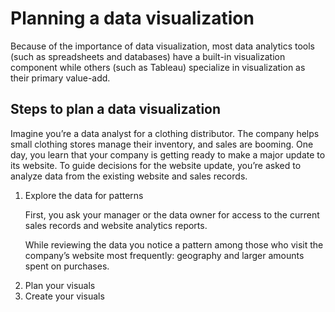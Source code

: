 <h1>Planning a data visualization</h1>

<p>Because of the importance of data visualization, most data analytics tools (such as spreadsheets and databases) have a built-in visualization component while others (such as Tableau) specialize in visualization as their primary value-add.</p>


<h2>Steps to plan a data visualization</h2>
<p> Imagine you’re a data analyst for a clothing distributor. The company helps small clothing stores manage their inventory, and sales are booming. One day, you learn that your company is getting ready to make a major update to its website. To guide decisions for the website update, you’re asked to analyze data from the existing website and sales records. </p>


<ol>
  <li>Explore the data for patterns</li>
  <p>First, you ask your manager or the data owner for access to the current sales records and website analytics reports. 
  
  While reviewing the data you notice a pattern among those who visit the company’s website most frequently: geography and larger amounts spent on purchases.</p>
  <li>Plan your visuals</li>
  <li>Create your visuals</li>
</ol>

<h2></h2>

